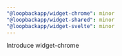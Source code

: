 ```yaml
---
"@loopbackapp/widget-chrome": minor
"@loopbackapp/widget-shared": minor
"@loopbackapp/widget-svelte": minor
---
```


Introduce widget-chrome
